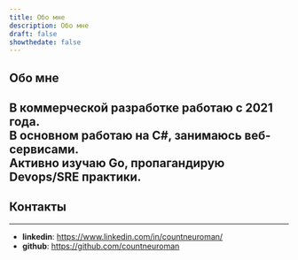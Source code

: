 ```yaml
---
title: Обо мне
description: Обо мне
draft: false
showthedate: false
---
```

## Обо мне

В коммерческой разработке работаю с  2021 года.  
В основном работаю на C#, занимаюсь веб-сервисами.  
Активно изучаю Go, пропагандирую Devops/SRE практики.
---

## Контакты

---
* **linkedin**: https://www.linkedin.com/in/countneuroman/
* **github**: https://github.com/countneuroman